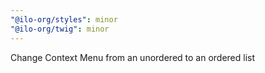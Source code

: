 ```yaml
---
"@ilo-org/styles": minor
"@ilo-org/twig": minor
---
```


Change Context Menu from an unordered to an ordered list
